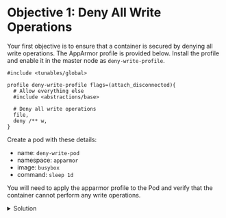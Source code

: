 # Objective 1: Deny All Write Operations

Your first objective is to ensure that a container is secured by denying all write operations. The AppArmor profile is provided below. Install the profile and enable it in the master node as `deny-write-profile`.

```
#include <tunables/global>

profile deny-write-profile flags=(attach_disconnected){
  # Allow everything else
  #include <abstractions/base>

  # Deny all write operations
  file,
  deny /** w,
}
```

Create a pod with these details:

* name: `deny-write-pod`
* namespace: `apparmor`
* image: `busybox`
* command: `sleep 1d`

You will need to apply the apparmor profile to the Pod and verify that the container cannot perform any write operations.


<details>
  <summary>Solution</summary>

1. **Apply the apparmor profile**:

```bash
sudo tee /etc/apparmor.d/deny-write-profile <<EOF
#include <tunables/global>

profile deny-write-profile flags=(attach_disconnected){
  #include <abstractions/base>

  # Deny all write operations
  file,
  deny /** w,
}
EOF
```{{exec}}

2. **Load the apparmor profile**:

```bash
sudo apparmor_parser -r /etc/apparmor.d/deny-write-profile
```{{exec}}

3. **Create the Pod Manifest**:

```bash
kubectl apply -f - <<EOF
apiVersion: v1
kind: Pod
metadata:
  name: deny-write-pod
  namespace: apparmor
spec:
  securityContext:
    appArmorProfile:
      type: Localhost
      localhostProfile: deny-write-profile
  containers:
  - name: deny-write-container
    image: busybox
    command: ["sh", "-c", "sleep 1d"]
EOF
```{{exec}}

4. **Test the apparmor profile**:

```bash
kubectl exec -n apparmor deny-write-pod -- touch /test.txt
```{{exec}}

</details>
